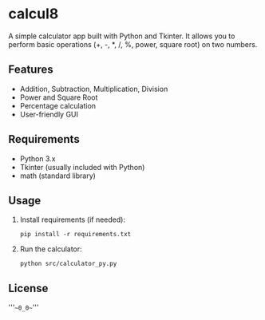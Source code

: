 # calcul8

A simple calculator app built with Python and Tkinter. It allows you to perform basic operations (+, -, *, /, %, power, square root) on two numbers.

## Features

- Addition, Subtraction, Multiplication, Division
- Power and Square Root
- Percentage calculation
- User-friendly GUI

## Requirements

- Python 3.x
- Tkinter (usually included with Python)
- math (standard library)

## Usage

1. Install requirements (if needed):
    ```
    pip install -r requirements.txt
    ```
2. Run the calculator:
    ```
    python src/calculator_py.py
    ```

## License

'''`~0_0~`'''